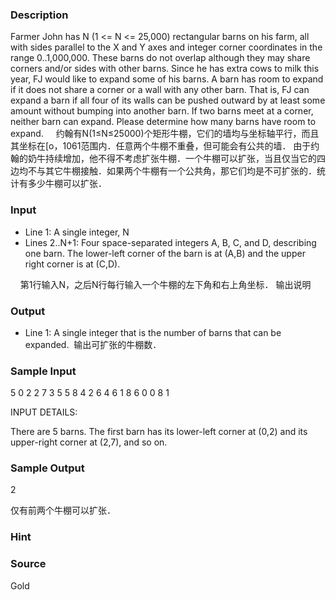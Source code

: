 
### Description
Farmer John has N (1 <= N <= 25,000) rectangular barns on his farm, all with sides parallel to the X and Y axes and integer corner coordinates in the range 0..1,000,000. These barns do not overlap although they may share corners and/or sides with other barns. Since he has extra cows to milk this year, FJ would like to expand some of his barns. A barn has room to expand if it does not share a corner or a wall with any other barn. That is, FJ can expand a barn if all four of its walls can be pushed outward by at least some amount without bumping into another barn. If two barns meet at a corner, neither barn can expand. Please determine how many barns have room to expand. 
    约翰有N(1≤N≤25000)个矩形牛棚，它们的墙均与坐标轴平行，而且其坐标在[o，1061范围内．任意两个牛棚不重叠，但可能会有公共的墙． 由于约翰的奶牛持续增加，他不得不考虑扩张牛棚．一个牛棚可以扩张，当且仅当它的四边均不与其它牛棚接触．如果两个牛棚有一个公共角，那它们均是不可扩张的．统计有多少牛棚可以扩张．
### Input
* Line 1: A single integer, N
* Lines 2..N+1: Four space-separated integers A, B, C, and D, describing one barn. The lower-left corner of the barn is at (A,B) and the upper right corner is at (C,D).

    第1行输入N，之后N行每行输入一个牛棚的左下角和右上角坐标．
输出说明
   
### Output
* Line 1: A single integer that is the number of barns that can be expanded.
 输出可扩张的牛棚数．
### Sample Input
5
0 2 2 7
3 5 5 8
4 2 6 4
6 1 8 6
0 0 8 1

INPUT DETAILS:

There are 5 barns.  The first barn has its lower-left corner at (0,2) and
its upper-right corner at (2,7), and so on.

### Sample Output
2

仅有前两个牛棚可以扩张．
### Hint

### Source
Gold